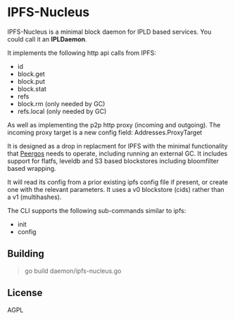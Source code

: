# IPFS-Nucleus

IPFS-Nucleus is a minimal block daemon for IPLD based services. You could call it an **IPLDaemon**.

It implements the following http api calls from IPFS:
* id
* block.get
* block.put
* block.stat
* refs
* block.rm (only needed by GC)
* refs.local (only needed by GC)

As well as implementing the p2p http proxy (incoming and outgoing). The incoming proxy target is a new config field: Addresses.ProxyTarget

It is designed as a drop in replacment for IPFS with the minimal functionality that [Peergos](https://github.com/peergos/peergos) needs to operate, including running an external GC. It includes support for flatfs, leveldb and S3 based blockstores including bloomfilter based wrapping.

It will read its config from a prior existing ipfs config file if present, or create one with the relevant parameters. It uses a v0 blockstore (cids) rather than a v1 (multihashes).

The CLI supports the following sub-commands similar to ipfs:
* init
* config

## Building
> go build daemon/ipfs-nucleus.go

## License

AGPL
